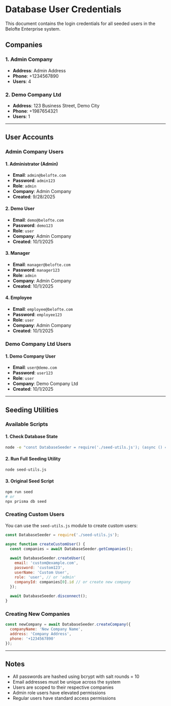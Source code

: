 # Database User Credentials

This document contains the login credentials for all seeded users in the Belofte Enterprise system.

## Companies

### 1. Admin Company
- **Address**: Admin Address
- **Phone**: +1234567890
- **Users**: 4

### 2. Demo Company Ltd
- **Address**: 123 Business Street, Demo City  
- **Phone**: +1987654321
- **Users**: 1

---

## User Accounts

### Admin Company Users

#### 1. Administrator (Admin)
- **Email**: `admin@belofte.com`
- **Password**: `admin123`
- **Role**: `admin`
- **Company**: Admin Company
- **Created**: 9/28/2025

#### 2. Demo User
- **Email**: `demo@belofte.com`
- **Password**: `demo123`
- **Role**: `user`
- **Company**: Admin Company
- **Created**: 10/1/2025

#### 3. Manager
- **Email**: `manager@belofte.com`
- **Password**: `manager123`
- **Role**: `admin`
- **Company**: Admin Company
- **Created**: 10/1/2025

#### 4. Employee
- **Email**: `employee@belofte.com`
- **Password**: `employee123`
- **Role**: `user`
- **Company**: Admin Company
- **Created**: 10/1/2025

### Demo Company Ltd Users

#### 1. Demo Company User
- **Email**: `user@demo.com`
- **Password**: `user123`
- **Role**: `user`
- **Company**: Demo Company Ltd
- **Created**: 10/1/2025

---

## Seeding Utilities

### Available Scripts

#### 1. Check Database State
```bash
node -e "const DatabaseSeeder = require('./seed-utils.js'); (async () => { await DatabaseSeeder.checkDatabase(); await DatabaseSeeder.disconnect(); })()"
```

#### 2. Run Full Seeding Utility
```bash
node seed-utils.js
```

#### 3. Original Seed Script
```bash
npm run seed
# or
npx prisma db seed
```

### Creating Custom Users

You can use the `seed-utils.js` module to create custom users:

```javascript
const DatabaseSeeder = require('./seed-utils.js');

async function createCustomUser() {
  const companies = await DatabaseSeeder.getCompanies();
  
  await DatabaseSeeder.createUser({
    email: 'custom@example.com',
    password: 'custom123',
    userName: 'Custom User',
    role: 'user', // or 'admin'
    companyId: companies[0].id // or create new company
  });
  
  await DatabaseSeeder.disconnect();
}
```

### Creating New Companies

```javascript
const newCompany = await DatabaseSeeder.createCompany({
  companyName: 'New Company Name',
  address: 'Company Address',
  phone: '+1234567890'
});
```

---

## Notes

- All passwords are hashed using bcrypt with salt rounds = 10
- Email addresses must be unique across the system
- Users are scoped to their respective companies
- Admin role users have elevated permissions
- Regular users have standard access permissions
